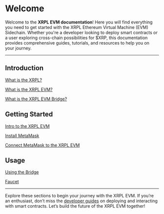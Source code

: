 # Welcome

Welcome to the **XRPL EVM documentation**! Here you will find everything you need to get started with the XRPL Ethereum Virtual Machine (EVM) Sidechain. Whether you're a developer looking to deploy smart contracts or a user exploring cross-chain possibilities for $XRP, this documentation provides comprehensive guides, tutorials, and resources to help you on your journey.

---

## Introduction

[What is the XRPL?](./introduction/what-is-the-xrpl.md)

[What is the XRPL EVM?](./introduction/what-is-the-xrpl-evm.md)

[What is the XRPL EVM Bridge?](./introduction/what-is-the-xrpl-evm-bridge.md)

## Getting Started

[Intro to the XRPL EVM](./getting-started/introduction.md)

[Install MetaMask](./getting-started/install-metamask.md)

[Connect MetaMask to the XRPL EVM](./getting-started/connect-to-the-xrpl-evm.md)

## Usage

[Using the Bridge](./using-the-bridge.md)

[Faucet](./faucet.md)

---

Explore these sections to begin your journey with the XRPL EVM. If you’re an enthusiast, don’t miss the [developer guides](../developers/developing-smart-contracts/develop-a-smart-contract.md) on deploying and interacting with smart contracts. Let’s build the future of the XRPL EVM together!
